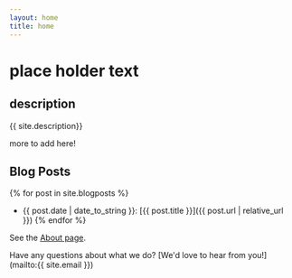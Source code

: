 ```yaml
---
layout: home
title: home
---
```


# place holder text

## description
{{ site.description}}

more to add here!

## Blog Posts

{% for post in site.blogposts %}
- {{ post.date | date_to_string }}: [{{ post.title }}]({{ post.url | relative_url }})
{% endfor %}

See the [About page](about).

Have any questions about what we do? [We'd love to hear from you!](mailto:{{ site.email }})




